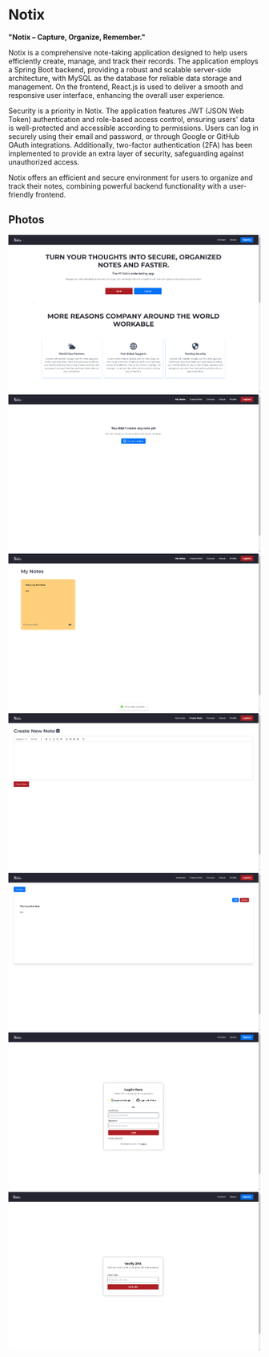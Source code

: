 # Notix

**"Notix – Capture, Organize, Remember."**

Notix is a comprehensive note-taking application designed to help users efficiently create, manage, and track their records. The application employs a Spring Boot backend, providing a robust and scalable server-side architecture, with MySQL as the database for reliable data storage and management. On the frontend, React.js is used to deliver a smooth and responsive user interface, enhancing the overall user experience.

Security is a priority in Notix. The application features JWT (JSON Web Token) authentication and role-based access control, ensuring users' data is well-protected and accessible according to permissions. Users can log in securely using their email and password, or through Google or GitHub OAuth integrations. Additionally, two-factor authentication (2FA) has been implemented to provide an extra layer of security, safeguarding against unauthorized access.

Notix offers an efficient and secure environment for users to organize and track their notes, combining powerful backend functionality with a user-friendly frontend.


## Photos
![Home](./app-images/home.png)
![Home 2](./app-images/profile-home.png)
![Home 3](./app-images/profile-home-2.png)
![Create Note](./app-images/create-note-page.png)
![Note Detail](./app-images/note-detail-page.png)
![Login](./app-images/sign-in-page.png)
![2FA](./app-images/2fa-page.png)